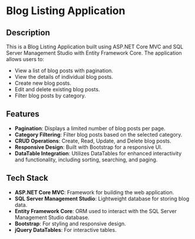 # Blog Listing Application

## Description
This is a Blog Listing Application built using ASP.NET Core MVC and SQL Server Management Studio with Entity Framework Core. The application allows users to:

- View a list of blog posts with pagination.
- View the details of individual blog posts.
- Create new blog posts.
- Edit and delete existing blog posts.
- Filter blog posts by category.

## Features
- **Pagination**: Displays a limited number of blog posts per page.
- **Category Filtering**: Filter blog posts based on the selected category.
- **CRUD Operations**: Create, Read, Update, and Delete blog posts.
- **Responsive Design**: Built with Bootstrap for a responsive UI.
- **DataTable Integration**: Utilizes DataTables for enhanced interactivity and functionality, including sorting, searching, and paging.
  
## Tech Stack
- **ASP.NET Core MVC**: Framework for building the web application.
- **SQL Server Management Studio**: Lightweight database for storing blog data.
- **Entity Framework Core**: ORM used to interact with the SQL Server Management Studio database.
- **Bootstrap**: For styling and responsive design.
- **jQuery DataTables**: For interactive tables.
